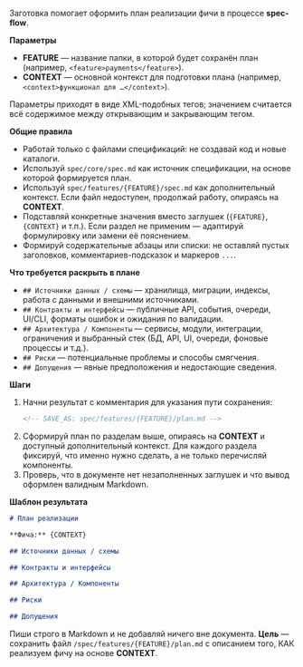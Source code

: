 <!-- spec-flow: план реализации -->

Заготовка помогает оформить план реализации фичи в процессе **spec-flow**.

**Параметры**
- **FEATURE** — название папки, в которой будет сохранён план (например, `<feature>payments</feature>`).
- **CONTEXT** — основной контекст для подготовки плана (например, `<context>функционал для …</context>`).

Параметры приходят в виде XML-подобных тегов; значением считается всё содержимое между открывающим и закрывающим тегом.

**Общие правила**
- Работай только с файлами спецификаций: не создавай код и новые каталоги.
- Используй `spec/core/spec.md` как источник спецификации, на основе которой формируется план.
- Используй `spec/features/{FEATURE}/spec.md` как дополнительный контекст. Если файл недоступен, продолжай работу, опираясь на **CONTEXT**.
- Подставляй конкретные значения вместо заглушек (`{FEATURE}`, `{CONTEXT}` и т.п.). Если раздел не применим — адаптируй формулировку или замени её пояснением.
- Формируй содержательные абзацы или списки: не оставляй пустых заголовков, комментариев-подсказок и маркеров `...`.

**Что требуется раскрыть в плане**
- `## Источники данных / схемы` — хранилища, миграции, индексы, работа с данными и внешними источниками.
- `## Контракты и интерфейсы` — публичные API, события, очереди, UI/CLI, форматы ошибок и ожидания по валидации.
- `## Архитектура / Компоненты` — сервисы, модули, интеграции, ограничения и выбранный стек (БД, API, UI, очереди, фоновые процессы и т.д.).
- `## Риски` — потенциальные проблемы и способы смягчения.
- `## Допущения` — явные предположения и недостающие сведения.

**Шаги**
1. Начни результат с комментария для указания пути сохранения:
   ```md
   <!-- SAVE_AS: spec/features/{FEATURE}/plan.md -->
   ```
2. Сформируй план по разделам выше, опираясь на **CONTEXT** и доступный дополнительный контекст. Для каждого раздела фиксируй, что именно нужно сделать, а не только перечисляй компоненты.
3. Проверь, что в документе нет незаполненных заглушек и что вывод оформлен валидным Markdown.

**Шаблон результата**
```md
# План реализации

**Фича:** {CONTEXT}

## Источники данных / схемы

## Контракты и интерфейсы

## Архитектура / Компоненты

## Риски

## Допущения
```

Пиши строго в Markdown и не добавляй ничего вне документа. **Цель** — сохранить файл `/spec/features/{FEATURE}/plan.md` с описанием того, КАК реализуем фичу на основе **CONTEXT**.
